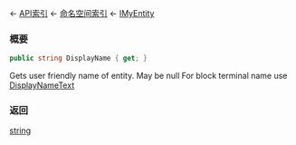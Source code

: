 ← [API索引](Api-Index) ← [命名空间索引](Namespace-Index) ← [IMyEntity](VRage.Game.ModAPI.Ingame.IMyEntity)

### 概要

```csharp
public string DisplayName { get; }
```

Gets user friendly name of entity. May be null For block terminal name use [DisplayNameText](VRage.Game.ModAPI.Ingame.IMyCubeBlock.DisplayNameText) 

### 返回

[string](https://docs.microsoft.com/en-us/dotnet/api/System.String?view=netframework-4.6)

